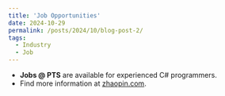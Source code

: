 ```yaml
---
title: 'Job Opportunities'
date: 2024-10-29
permalink: /posts/2024/10/blog-post-2/
tags:
  - Industry
  - Job
---
```


- **Jobs @ PTS** are available for experienced C# programmers.   
- Find more information at [zhaopin.com](https://jobs.zhaopin.com/CC252170630J40655993510.htm?refcode=4021&srccode=402101&preactionid=d52a25ba-96fd-41bb-ac66-36eb9367118a).  



